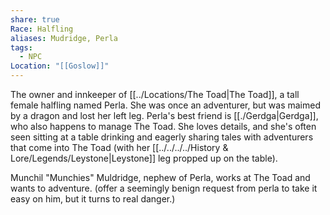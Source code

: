 ```yaml
---
share: true
Race: Halfling
aliases: Mudridge, Perla
tags:
  - NPC
Location: "[[Goslow]]"
---
```

The owner and innkeeper of [[../Locations/The Toad|The Toad]], a tall female halfling named Perla. She was once an adventurer, but was maimed by a dragon and lost her left leg. Perla's best friend is [[./Gerdga|Gerdga]], who also happens to manage The Toad. She loves details, and she's often seen sitting at a table drinking and eagerly sharing tales with adventurers that come into The Toad (with her [[../../../../History & Lore/Legends/Leystone|Leystone]] leg propped up on the table).

Munchil "Munchies" Muldridge, nephew of Perla, works at The Toad and wants to adventure.
(offer a seemingly benign request from perla to take it easy on him, but it turns to real danger.)